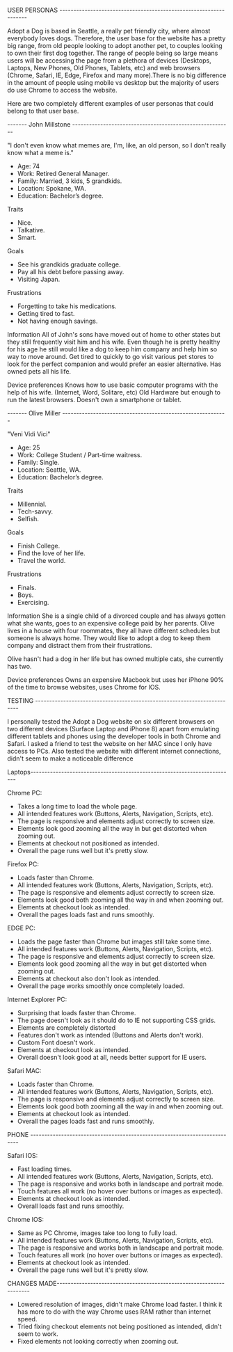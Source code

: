 USER PERSONAS ------------------------------------------------------------------

Adopt a Dog is based in Seattle, a really pet friendly city, where almost everybody loves dogs. Therefore, the user base for the website has a pretty big range, from old people looking to adopt another pet, to couples looking to own their first dog together. The range of people being so large means users will be accessing the page from a plethora of devices (Desktops, Laptops, New Phones, Old Phones, Tablets, etc) and web browsers (Chrome, Safari, IE, Edge, Firefox and many more).There is no big difference in the amount of people using mobile vs desktop but the majority of users do use Chrome to access the website.

Here are two completely different examples of user personas that could belong to that user base.

------- John Millstone ---------------------------------------------------------

"I don't even know what memes are, I'm, like, an old person, so I don't really know what a meme is."

- Age: 74
- Work: Retired General Manager.
- Family: Married, 3 kids, 5 grandkids.
- Location: Spokane, WA.
- Education: Bachelor’s degree.

Traits
- Nice.
- Talkative.
- Smart.

Goals
- See his grandkids graduate college.
- Pay all his debt before passing away.
- Visiting Japan.

Frustrations
- Forgetting to take his medications.
- Getting tired to fast.
- Not having enough savings.

Information
All of John's sons have moved out of home to other states but they still frequently visit him and his wife. Even though he is pretty healthy for his age he still would like a dog to keep him company and help him so way to move around. Get tired to quickly to go visit various pet stores to look for the perfect companion and would prefer an easier alternative.
Has owned pets all his life.

Device preferences
Knows how to use basic computer programs with the help of his wife. (Internet, Word, Solitare, etc) Old Hardware but enough to run the latest browsers. Doesn't own a smartphone or tablet.


------- Olive Miller -----------------------------------------------------------

"Veni Vidi Vici"

- Age: 25
- Work: College Student / Part-time waitress.
- Family: Single.
- Location: Seattle, WA.
- Education: Bachelor’s degree.

Traits
-	Millennial.
-	Tech-savvy.
-	Selfish.

Goals
-	Finish College.
-	Find the love of her life.
-	Travel the world.

Frustrations
-	Finals.
-	Boys.
-	Exercising.

Information
She is a single child of a divorced couple and has always gotten what she wants, goes to an expensive college paid by her parents.
Olive lives in a house with four roommates, they all have different schedules but someone is always home.
They would like to adopt a dog to keep them company and distract them from their frustrations.

Olive hasn't had a dog in her life but has owned multiple cats, she currently has two.

Device preferences
Owns an expensive Macbook but uses her iPhone 90% of the time to browse websites, uses Chrome for IOS.


TESTING ------------------------------------------------------------------------

I personally tested the Adopt a Dog website on six different browsers on two different devices (Surface Laptop and iPhone 8) apart from emulating different tablets and phones using the developer tools in both Chrome and Safari. I asked a friend to test the website on her MAC since I only have access to PCs. Also tested the website with different internet connections, didn't seem to make a noticeable difference

Laptops-------------------------------------------------------------------------

Chrome PC:
- Takes a long time to load the whole page.
- All intended features work (Buttons, Alerts, Navigation, Scripts, etc).
- The page is responsive and elements adjust correctly to screen size.
- Elements look good zooming all the way in but get distorted when zooming out.
- Elements at checkout not positioned as intended.
- Overall the page runs well but it's pretty slow.

Firefox PC:
- Loads faster than Chrome.
- All intended features work (Buttons, Alerts, Navigation, Scripts, etc).
- The page is responsive and elements adjust correctly to screen size.   
- Elements look good both zooming all the way in and when zooming out.  
- Elements at checkout look as intended.  
- Overall the pages loads fast and runs smoothly.

EDGE PC:
- Loads the page faster than Chrome but images still take some time.
- All intended features work (Buttons, Alerts, Navigation, Scripts, etc).
- The page is responsive and elements adjust correctly to screen size.
- Elements look good zooming all the way in but get distorted when zooming out.
- Elements at checkout also don't look as intended.
- Overall the page works smoothly once completely loaded.

Internet Explorer PC:
- Surprising that loads faster than Chrome.
- The page doesn't look as it should do to IE not supporting CSS grids.  
- Elements are completely distorted    
- Features don't work as intended (Buttons and Alerts don't work).  
- Custom Font doesn't work.
- Elements at checkout look as intended.   
- Overall doesn't look good at all, needs better support for IE users.

Safari MAC:
- Loads faster than Chrome.
- All intended features work (Buttons, Alerts, Navigation, Scripts, etc).
- The page is responsive and elements adjust correctly to screen size.   
- Elements look good both zooming all the way in and when zooming out.  
- Elements at checkout look as intended.  
- Overall the pages loads fast and runs smoothly.

PHONE --------------------------------------------------------------------------

Safari IOS:
- Fast loading times.
- All intended features work (Buttons, Alerts, Navigation, Scripts, etc).
- The page is responsive and works both in landscape and portrait mode.
- Touch features all work (no hover over buttons or images as expected).
- Elements at checkout look as intended.    
- Overall loads fast and runs smoothly.

Chrome IOS:
- Same as PC Chrome, images take too long to fully load.
- All intended features work (Buttons, Alerts, Navigation, Scripts, etc).
- The page is responsive and works both in landscape and portrait mode.
- Touch features all work (no hover over buttons or images as expected).
- Elements at checkout look as intended.    
- Overall the page runs well but it's pretty slow.  

CHANGES MADE--------------------------------------------------------------------

- Lowered resolution of images, didn't make Chrome load faster. I think it has more to do with the way Chrome uses RAM rather than internet speed.
- Tried fixing checkout elements not being positioned as intended, didn't seem to work.
- Fixed elements not looking correctly when zooming out.
